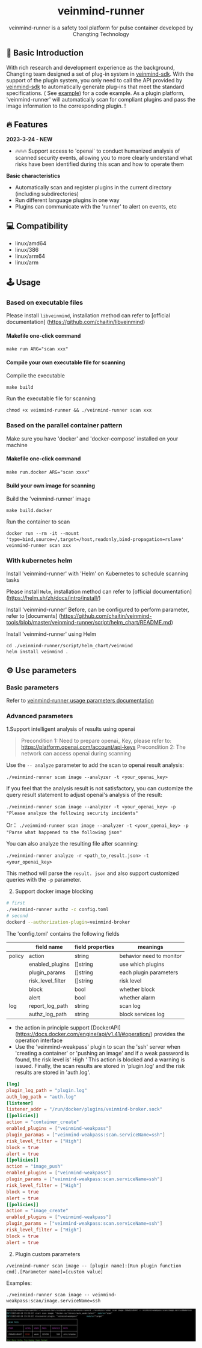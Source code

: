 <h1 align="center"> veinmind-runner </h1>

<p align="center">
veinmind-runner is a safety tool platform for pulse container developed by Changting Technology
</p>

## 📸 Basic Introduction

With rich research and development experience as the background, Changting team designed a set of plug-in system in [veinmind-sdk](). With the support of the plugin system, you only need to call the API provided by [veinmind-sdk]() to automatically generate plug-ins that meet the standard specifications. (
See [example](./example)) for a code example.
As a plugin platform, 'veinmind-runner' will automatically scan for compliant plugins and pass the image information to the corresponding plugin.
! [](https://dinfinite.oss-cn-beijing.aliyuncs.com/image/20220321150601.png)

## 🔥 Features
<b>2023-3-24 - NEW</b>
- 🔥🔥🔥 Support access to 'openai' to conduct humanized analysis of scanned security events, allowing you to more clearly understand what risks have been identified during this scan and how to operate them

<b>Basic characteristics</b>
- Automatically scan and register plugins in the current directory (including subdirectories)
- Run different language plugins in one way
- Plugins can communicate with the 'runner' to alert on events, etc

## 💻 Compatibility

- linux/amd64
- linux/386
- linux/arm64
- linux/arm

## 🕹 Usage

### Based on executable files

Please install ` libveinmind `, installation method can refer to [official documentation] (https://github.com/chaitin/libveinmind)
#### Makefile one-click command

```
make run ARG="scan xxx"
```
#### Compile your own executable file for scanning

Compile the executable
```
make build
```
Run the executable file for scanning
```
chmod +x veinmind-runner && ./veinmind-runner scan xxx
```
### Based on the parallel container pattern
Make sure you have 'docker' and 'docker-compose' installed on your machine
#### Makefile one-click command
```
make run.docker ARG="scan xxxx"
```
#### Build your own image for scanning
Build the 'veinmind-runner' image
```
make build.docker
```
Run the container to scan
```
docker run --rm -it --mount 'type=bind,source=/,target=/host,readonly,bind-propagation=rslave' veinmind-runner scan xxx
```
### With kubernetes helm
Install 'veinmind-runner' with 'Helm' on Kubernetes to schedule scanning tasks

Please install ` Helm `, installation method can refer to [official documentation] (https://helm.sh/zh/docs/intro/install/)

Install 'veinmind-runner'
Before, can be configured to perform parameter, refer to [documents] (https://github.com/chaitin/veinmind-tools/blob/master/veinmind-runner/script/helm_chart/README.md)

Install 'veinmind-runner' using Helm

```
cd ./veinmind-runner/script/helm_chart/veinmind
helm install veinmind .
```
## ⚙ Use parameters
### Basic parameters
Refer to [veinmind-runner usage parameters documentation](docs/veinmind-runner.md)
### Advanced parameters
1.Support intelligent analysis of results using openai
> Precondition 1: Need to prepare openai_ Key, please refer to: https://platform.openai.com/account/api-keys
> Precondition 2: The network can access openai during scanning

Use the `-- analyze` parameter to add the scan to openai result analysis:

`./veinmind-runner scan image --analyzer -t <your_openai_key>`

If you feel that the analysis result is not satisfactory, you can customize the query result statement to adjust openai's analysis of the result:

`./veinmind-runner scan image --analyzer -t <your_openai_key> -p "Please analyze the following security incidents"`

Or：
`./veinmind-runner scan image --analyzer -t <your_openai_key> -p "Parse what happened to the following json"`

You can also analyze the resulting file after scanning:

`./veinmind-runner analyze -r <path_to_result.json> -t <your_openai_key>`

This method will parse the `result. json` and also support customized queries with the `-p` parameter.

2. Support docker image blocking

```bash
# first
./veinmind-runner authz -c config.toml
# second
dockerd --authorization-plugin=veinmind-broker
```

The 'config.toml' contains the following fields

|        | **field name**    | **field properties** | **meanings**             |
|--------|-------------------|----------------------|--------------------------|
| policy | action            | string               | behavior need to monitor |
|        | enabled_plugins   | []string             | use which plugins        |
|        | plugin_params     | []string             | each plugin parameters   |
|        | risk_level_filter | []string             | risk level               |
|        | block             | bool                 | whether block            |
|        | alert             | bool                 | whether alarm            |
| log    | report_log_path   | string               | scan log                 |
|        | authz_log_path    | string               | block services log       |

- the action in principle support [DockerAPI] (https://docs.docker.com/engine/api/v1.41/#operation/) provides the operation interface
- Use the 'veinmind-weakpass' plugin to scan the 'ssh' server when 'creating a container' or 'pushing an image' and if a weak password is found, the risk level is' High '
This action is blocked and a warning is issued. Finally, the scan results are stored in 'plugin.log' and the risk results are stored in 'auth.log'.

``` toml
[log]
plugin_log_path = "plugin.log"
auth_log_path = "auth.log"
[listener]
listener_addr = "/run/docker/plugins/veinmind-broker.sock"
[[policies]]
action = "container_create"
enabled_plugins = ["veinmind-weakpass"]
plugin_paramas = ["veinmind-weakpass:scan.serviceName=ssh"]
risk_level_filter = ["High"]
block = true
alert = true
[[policies]]
action = "image_push"
enabled_plugins = ["veinmind-weakpass"]
plugin_params = ["veinmind-weakpass:scan.serviceName=ssh"]
risk_level_filter = ["High"]
block = true
alert = true
[[policies]]
action = "image_create"
enabled_plugins = ["veinmind-weakpass"]
plugin_params = ["veinmind-weakpass:scan.serviceName=ssh"]
risk_level_filter = ["High"]
block = true
alert = true
```
2. Plugin custom parameters
```
/veinmind-runner scan image -- [plugin name]:[Run plugin function cmd].[Parameter name]=[custom value]
```
Examples:
```
./veinmind-runner scan image -- veinmind-weakpass:scan/image.serviceName=ssh
```
![](../docs/runner_1.jpg)